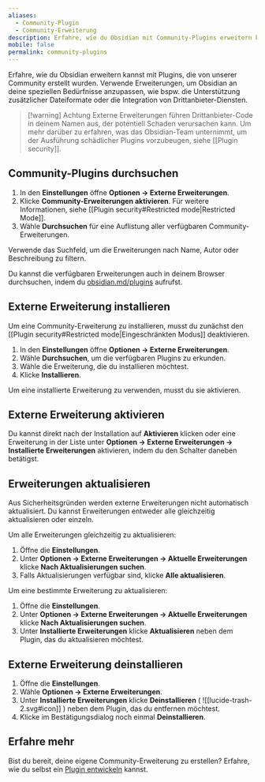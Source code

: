 ```yaml
---
aliases:
  - Community-Plugin
  - Community-Erweiterung
description: Erfahre, wie du Obsidian mit Community-Plugins erweitern kannst.
mobile: false
permalink: community-plugins
---
```


Erfahre, wie du Obsidian erweitern kannst mit Plugins, die von unserer Community erstellt wurden. Verwende Erweiterungen, um Obsidian an deine speziellen Bedürfnisse anzupassen, wie bspw. die Unterstützung zusätzlicher Dateiformate oder die Integration von Drittanbieter-Diensten.

> [!warning] Achtung
> Externe Erweiterungen führen Drittanbieter-Code in deinem Namen aus, der potentiell Schaden verursachen kann. Um mehr darüber zu erfahren, was das Obsidian-Team unternimmt, um der Ausführung schädlicher Plugins vorzubeugen, siehe [[Plugin security]].

## Community-Plugins durchsuchen

1. In den **Einstellungen** öffne **Optionen → Externe Erweiterungen**.
2. Klicke **Community-Erweiterungen aktivieren**. Für weitere Informationen, siehe [[Plugin security#Restricted mode|Restricted Mode]].
3. Wähle **Durchsuchen** für eine Auflistung aller verfügbaren Community-Erweiterungen.

Verwende das Suchfeld, um die Erweiterungen nach Name, Autor oder Beschreibung zu filtern.

Du kannst die verfügbaren Erweiterungen auch in deinem Browser durchsuchen, indem du [obsidian.md/plugins](https://obsidian.md/plugins) aufrufst.

## Externe Erweiterung installieren

Um eine Community-Erweiterung zu installieren, musst du zunächst den [[Plugin security#Restricted mode|Eingeschränkten Modus]] deaktivieren.

1. In den **Einstellungen** öffne **Optionen → Externe Erweiterungen**.
2. Wähle **Durchsuchen**, um die verfügbaren Plugins zu erkunden.
3. Wähle die Erweiterung, die du installieren möchtest.
4. Klicke **Installieren**.

Um eine installierte Erweiterung zu verwenden, musst du sie aktivieren.

## Externe Erweiterung aktivieren

Du kannst direkt nach der Installation auf **Aktivieren** klicken oder eine Erweiterung in der Liste unter **Optionen → Externe Erweiterungen → Installierte Erweiterungen** aktivieren, indem du den Schalter daneben betätigst.

## Erweiterungen aktualisieren

Aus Sicherheitsgründen werden externe Erweiterungen nicht automatisch aktualisiert. Du kannst Erweiterungen entweder alle gleichzeitig aktualisieren oder einzeln.

Um alle Erweiterungen gleichzeitig zu aktualisieren:

1. Öffne die **Einstellungen**.
2. Unter **Optionen → Externe Erweiterungen → Aktuelle Erweiterungen** klicke **Nach Aktualisierungen suchen**.
3. Falls Aktualisierungen verfügbar sind, klicke **Alle aktualisieren**.

Um eine bestimmte Erweiterung zu aktualisieren:

1. Öffne die **Einstellungen**.
2. Unter **Optionen → Externe Erweiterungen → Aktuelle Erweiterungen** klicke **Nach Aktualisierungen suchen**.
3. Unter **Installierte Erweiterungen** klicke **Aktualisieren** neben dem Plugin, das du aktualisieren möchtest.

## Externe Erweiterung deinstallieren

1. Öffne die **Einstellungen**.
2. Wähle **Optionen → Externe Erweiterungen**.
3. Unter **Installierte Erweiterungen** klicke **Deinstallieren** ( ![[lucide-trash-2.svg#icon]] ) neben dem Plugin, das du entfernen möchtest.
4. Klicke im Bestätigungsdialog noch einmal **Deinstallieren**.

## Erfahre mehr

Bist du bereit, deine eigene Community-Erweiterung zu erstellen? Erfahre, wie du selbst ein [Plugin entwickeln](https://docs.obsidian.md/Plugins/Getting+started/Build+a+plugin) kannst.
